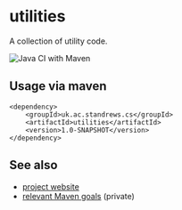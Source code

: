 # utilities

A collection of utility code.

![Java CI with Maven](https://github.com/stacs-srg/utilities/workflows/Java%20CI%20with%20Maven/badge.svg)

## Usage via maven

```
<dependency>
    <groupId>uk.ac.standrews.cs</groupId>
    <artifactId>utilities</artifactId>
    <version>1.0-SNAPSHOT</version>
</dependency>
```

## See also

* [project website](https://stacs-srg.github.io/utilities/)
* [relevant Maven goals](https://github.com/stacs-srg/hub/tree/master/maven) (private)
